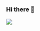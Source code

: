### Hi there 👋
<img align="left" src="https://github-readme-stats.vercel.app/api?username=Saryn-Code&include_all_commits=true&count_private-true&custom_title=Saryn-Code'%20GitHub%20Stats&line_height=30&show_icons=true&hide_border=true&bg_color=192133&title_color=efb752&icon_color=efb752&text_color=70bed9">
